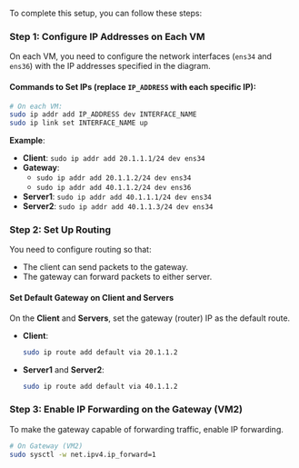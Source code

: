 To complete this setup, you can follow these steps:

### Step 1: Configure IP Addresses on Each VM
On each VM, you need to configure the network interfaces (`ens34` and `ens36`) with the IP addresses specified in the diagram.

#### Commands to Set IPs (replace `IP_ADDRESS` with each specific IP):
```bash
# On each VM:
sudo ip addr add IP_ADDRESS dev INTERFACE_NAME
sudo ip link set INTERFACE_NAME up
```

**Example**:
- **Client**: `sudo ip addr add 20.1.1.1/24 dev ens34`
- **Gateway**: 
  - `sudo ip addr add 20.1.1.2/24 dev ens34`
  - `sudo ip addr add 40.1.1.2/24 dev ens36`
- **Server1**: `sudo ip addr add 40.1.1.1/24 dev ens34`
- **Server2**: `sudo ip addr add 40.1.1.3/24 dev ens34`

### Step 2: Set Up Routing
You need to configure routing so that:
- The client can send packets to the gateway.
- The gateway can forward packets to either server.

#### Set Default Gateway on Client and Servers
On the **Client** and **Servers**, set the gateway (router) IP as the default route.

- **Client**:
  ```bash
  sudo ip route add default via 20.1.1.2
  ```

- **Server1** and **Server2**:
  ```bash
  sudo ip route add default via 40.1.1.2
  ```

### Step 3: Enable IP Forwarding on the Gateway (VM2)
To make the gateway capable of forwarding traffic, enable IP forwarding.

```bash
# On Gateway (VM2)
sudo sysctl -w net.ipv4.ip_forward=1
```